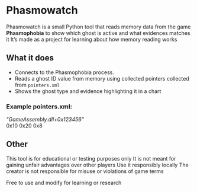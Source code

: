 # Phasmowatch

Phasmowatch is a small Python tool that reads memory data from the game **Phasmophobia** to show which ghost is active and what evidences matches it
It’s made as a project for learning about how memory reading works

## What it does
- Connects to the Phasmophobia process.
- Reads a ghost ID value from memory using collected pointers collected from `pointers.xml`
- Shows the ghost type and evidence highlighting it in a chart

### Example pointers.xml:
<Pointers>
  <CheatEntry>
    <Address>"GameAssembly.dll+0x123456"</Address>
    <Offsets>
      <Offset>0x10</Offset>
      <Offset>0x20</Offset>
      <Offset>0x8</Offset>
    </Offsets>
  </CheatEntry>
</Pointers>

## Other
This tool is for educational or testing purposes only
It is not meant for gaining unfair advantages over other players
Use it responsibly locally
The creator is not responsible for misuse or violations of game terms

Free to use and modify for learning or research
